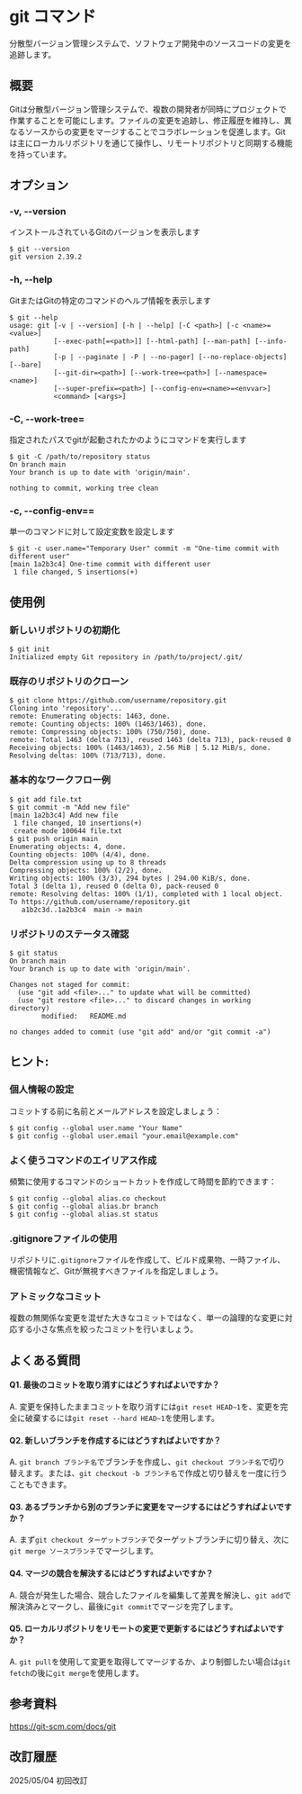 # git コマンド

分散型バージョン管理システムで、ソフトウェア開発中のソースコードの変更を追跡します。

## 概要

Gitは分散型バージョン管理システムで、複数の開発者が同時にプロジェクトで作業することを可能にします。ファイルの変更を追跡し、修正履歴を維持し、異なるソースからの変更をマージすることでコラボレーションを促進します。Gitは主にローカルリポジトリを通じて操作し、リモートリポジトリと同期する機能を持っています。

## オプション

### **-v, --version**

インストールされているGitのバージョンを表示します

```console
$ git --version
git version 2.39.2
```

### **-h, --help**

GitまたはGitの特定のコマンドのヘルプ情報を表示します

```console
$ git --help
usage: git [-v | --version] [-h | --help] [-C <path>] [-c <name>=<value>]
           [--exec-path[=<path>]] [--html-path] [--man-path] [--info-path]
           [-p | --paginate | -P | --no-pager] [--no-replace-objects] [--bare]
           [--git-dir=<path>] [--work-tree=<path>] [--namespace=<name>]
           [--super-prefix=<path>] [--config-env=<name>=<envvar>]
           <command> [<args>]
```

### **-C, --work-tree=<path>**

指定されたパスでgitが起動されたかのようにコマンドを実行します

```console
$ git -C /path/to/repository status
On branch main
Your branch is up to date with 'origin/main'.

nothing to commit, working tree clean
```

### **-c, --config-env=<name>=<value>**

単一のコマンドに対して設定変数を設定します

```console
$ git -c user.name="Temporary User" commit -m "One-time commit with different user"
[main 1a2b3c4] One-time commit with different user
 1 file changed, 5 insertions(+)
```

## 使用例

### 新しいリポジトリの初期化

```console
$ git init
Initialized empty Git repository in /path/to/project/.git/
```

### 既存のリポジトリのクローン

```console
$ git clone https://github.com/username/repository.git
Cloning into 'repository'...
remote: Enumerating objects: 1463, done.
remote: Counting objects: 100% (1463/1463), done.
remote: Compressing objects: 100% (750/750), done.
remote: Total 1463 (delta 713), reused 1463 (delta 713), pack-reused 0
Receiving objects: 100% (1463/1463), 2.56 MiB | 5.12 MiB/s, done.
Resolving deltas: 100% (713/713), done.
```

### 基本的なワークフロー例

```console
$ git add file.txt
$ git commit -m "Add new file"
[main 1a2b3c4] Add new file
 1 file changed, 10 insertions(+)
 create mode 100644 file.txt
$ git push origin main
Enumerating objects: 4, done.
Counting objects: 100% (4/4), done.
Delta compression using up to 8 threads
Compressing objects: 100% (2/2), done.
Writing objects: 100% (3/3), 294 bytes | 294.00 KiB/s, done.
Total 3 (delta 1), reused 0 (delta 0), pack-reused 0
remote: Resolving deltas: 100% (1/1), completed with 1 local object.
To https://github.com/username/repository.git
   a1b2c3d..1a2b3c4  main -> main
```

### リポジトリのステータス確認

```console
$ git status
On branch main
Your branch is up to date with 'origin/main'.

Changes not staged for commit:
  (use "git add <file>..." to update what will be committed)
  (use "git restore <file>..." to discard changes in working directory)
        modified:   README.md

no changes added to commit (use "git add" and/or "git commit -a")
```

## ヒント:

### 個人情報の設定

コミットする前に名前とメールアドレスを設定しましょう：

```console
$ git config --global user.name "Your Name"
$ git config --global user.email "your.email@example.com"
```

### よく使うコマンドのエイリアス作成

頻繁に使用するコマンドのショートカットを作成して時間を節約できます：

```console
$ git config --global alias.co checkout
$ git config --global alias.br branch
$ git config --global alias.st status
```

### .gitignoreファイルの使用

リポジトリに`.gitignore`ファイルを作成して、ビルド成果物、一時ファイル、機密情報など、Gitが無視すべきファイルを指定しましょう。

### アトミックなコミット

複数の無関係な変更を混ぜた大きなコミットではなく、単一の論理的な変更に対応する小さな焦点を絞ったコミットを行いましょう。

## よくある質問

#### Q1. 最後のコミットを取り消すにはどうすればよいですか？
A. 変更を保持したままコミットを取り消すには`git reset HEAD~1`を、変更を完全に破棄するには`git reset --hard HEAD~1`を使用します。

#### Q2. 新しいブランチを作成するにはどうすればよいですか？
A. `git branch ブランチ名`でブランチを作成し、`git checkout ブランチ名`で切り替えます。または、`git checkout -b ブランチ名`で作成と切り替えを一度に行うこともできます。

#### Q3. あるブランチから別のブランチに変更をマージするにはどうすればよいですか？
A. まず`git checkout ターゲットブランチ`でターゲットブランチに切り替え、次に`git merge ソースブランチ`でマージします。

#### Q4. マージの競合を解決するにはどうすればよいですか？
A. 競合が発生した場合、競合したファイルを編集して差異を解決し、`git add`で解決済みとマークし、最後に`git commit`でマージを完了します。

#### Q5. ローカルリポジトリをリモートの変更で更新するにはどうすればよいですか？
A. `git pull`を使用して変更を取得してマージするか、より制御したい場合は`git fetch`の後に`git merge`を使用します。

## 参考資料

https://git-scm.com/docs/git

## 改訂履歴

2025/05/04 初回改訂